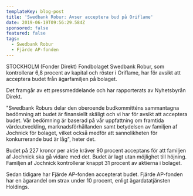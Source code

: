 ```yaml
---
templateKey: blog-post
title: 'Swedbank Robur: Avser acceptera bud på Oriflame'
date: 2019-06-19T09:56:29.584Z
sponsored: false
featured: false
tags:
  - Swedbank Robur
  - Fjärde AP-fonden
---
```

STOCKHOLM (Fonder Direkt) Fondbolaget Swedbank Robur, som kontrollerar 6,8 procent av kapital och röster i Oriflame, har för avsikt att acceptera budet från ägarfamiljen på bolaget.

Det framgår av ett pressmeddelande och har rapporterats av Nyhetsbyrån Direkt.

"Swedbank Roburs delar den oberoende budkommitténs sammantagna bedömning att budet är finansiellt skäligt och vi har för avsikt att acceptera budet. Vår bedömning är baserad på vår uppfattning om framtida värdeutveckling, marknadsförhållanden samt betydelsen av familjen af Jochnick för bolaget, vilket också medför att sannolikheten för konkurrerande bud är låg", heter det.

Budet på 227 kronor per aktie kräver 90 procent acceptans för att familjen af Jochnick ska gå vidare med det. Budet är lagt utan möjlighet till höjning. Familjen af Jochnick kontrollerar knappt 31 procent av aktierna i bolaget.

Sedan tidigare har Fjärde AP-fonden accepterat budet. Fjärde AP-fonden har en ägarandel om strax under 10 procent, enligt ägardatatjänsten Holdings.
